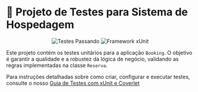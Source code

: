 # 🏨 Projeto de Testes para Sistema de Hospedagem

<p align="center">
  <img src="https://img.shields.io/badge/Testes-Passing-brightgreen?style=for-the-badge" alt="Testes Passando">
  <img src="https://img.shields.io/badge/Framework-xUnit-blue?style=for-the-badge" alt="Framework xUnit">
</p>

Este projeto contém os testes unitários para a aplicação `Booking`.
O objetivo é garantir a qualidade e a robustez da lógica de negócio, validando as regras implementadas na classe `Reserva`.

Para instruções detalhadas sobre como criar, configurar e executar testes, consulte o nosso [Guia de Testes com xUnit e Coverlet](../.github/TESTING_GUIDE.md)
